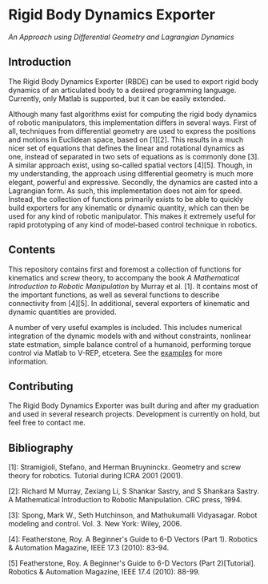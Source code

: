# Rigid Body Dynamics Exporter
_An Approach using Differential Geometry and Lagrangian Dynamics_

## Introduction
The Rigid Body Dynamics Exporter (RBDE) can be used to export rigid body dynamics of an articulated body to a desired programming language. Currently, only Matlab is supported, but it can be easily extended.

Although many fast algorithms exist for computing the rigid body dynamics of robotic manipulators, this implementation differs in several ways. First of all, techniques from differential geometry are used to express the positions and motions in Euclidean space, based on [1][2]. This results in a much nicer set of equations that defines the linear and rotational dynamics as one, instead of separated in two sets of equations as is commonly done [3]. A similar approach exist, using so-called spatial vectors [4][5]. Though, in my understanding, the approach using differential geometry is much more elegant, powerful and expressive. Secondly, the dynamics are casted into a Lagrangian form. As such, this implementation does not aim for speed. Instead, the collection of functions primarily exists to be able to quickly build exporters for any kinematic or dynamic quantity, which can then be used for any kind of robotic manipulator. This makes it extremely useful for rapid prototyping of any kind of model-based control technique in robotics.

## Contents
This repository contains first and foremost a collection of functions for kinematics and screw theory, to accompany the book _A Mathematical Introduction to Robotic Manipulation_ by Murray et al. [1]. It contains most of the important functions, as well as several functions to describe connectivity from [4][5]. In additional, several exporters of kinematic and dynamic quantities are provided.

A number of very useful examples is included. This includes numerical integration of the dynamic models with and without constraints, nonlinear state estmation, simple balance control of a humanoid, performing torque control via Matlab to V-REP, etcetera. See the [examples](examples/README.md) for more information.

## Contributing
The Rigid Body Dynamics Exporter was built during and after my graduation and used in several research projects. Development is currently on hold, but feel free to contact me.

## Bibliography
[1]: Stramigioli, Stefano, and Herman Bruyninckx. Geometry and screw theory for robotics. Tutorial during ICRA 2001 (2001).

[2]: Richard M Murray, Zexiang Li, S Shankar Sastry, and S Shankara Sastry. A Mathematical Introduction to Robotic Manipulation. CRC press, 1994.

[3]: Spong, Mark W., Seth Hutchinson, and Mathukumalli Vidyasagar. Robot modeling and control. Vol. 3. New York: Wiley, 2006.

[4]: Featherstone, Roy. A Beginner's Guide to 6-D Vectors (Part 1). Robotics & Automation Magazine, IEEE 17.3 (2010): 83-94.

[5] Featherstone, Roy. A Beginner's Guide to 6-D Vectors (Part 2)[Tutorial]. Robotics & Automation Magazine, IEEE 17.4 (2010): 88-99.
